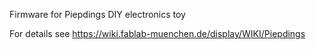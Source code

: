 Firmware for Piepdings DIY electronics toy

For details see https://wiki.fablab-muenchen.de/display/WIKI/Piepdings

